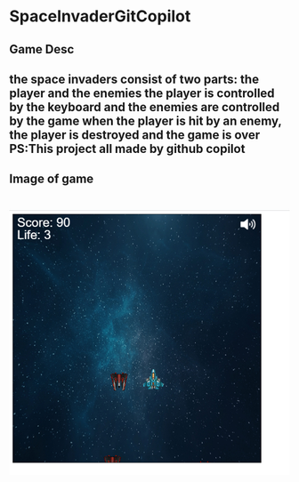 # SpaceInvaderGitCopilot
<h2>Game Desc<h2>
<p>
the space invaders consist of two parts: the player and the enemies 
the player is controlled by the keyboard and the enemies are controlled by the game
when the player is hit by an enemy, the player is destroyed and the game is over
 <strong>PS:This project all made by github copilot<strong>
<p>
<h2>Image of game<h2>
<img src="gameimage.png"></img>
